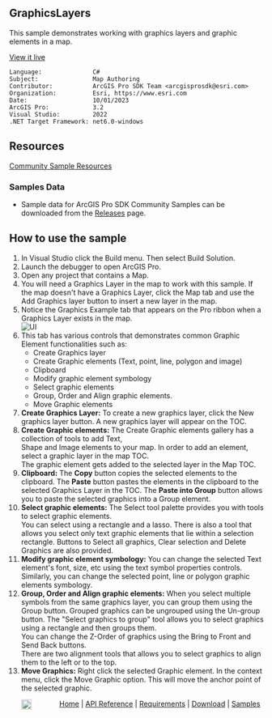 ## GraphicsLayers

<!-- TODO: Write a brief abstract explaining this sample -->
This sample demonstrates working with graphics layers and graphic elements in a map.  
  


<a href="https://pro.arcgis.com/en/pro-app/sdk/" target="_blank">View it live</a>

<!-- TODO: Fill this section below with metadata about this sample-->
```
Language:              C#
Subject:               Map Authoring
Contributor:           ArcGIS Pro SDK Team <arcgisprosdk@esri.com>
Organization:          Esri, https://www.esri.com
Date:                  10/01/2023
ArcGIS Pro:            3.2
Visual Studio:         2022
.NET Target Framework: net6.0-windows
```

## Resources

[Community Sample Resources](https://github.com/Esri/arcgis-pro-sdk-community-samples#resources)

### Samples Data

* Sample data for ArcGIS Pro SDK Community Samples can be downloaded from the [Releases](https://github.com/Esri/arcgis-pro-sdk-community-samples/releases) page.  

## How to use the sample
<!-- TODO: Explain how this sample can be used. To use images in this section, create the image file in your sample project's screenshots folder. Use relative url to link to this image using this syntax: ![My sample Image](FacePage/SampleImage.png) -->
1. In Visual Studio click the Build menu. Then select Build Solution.
2. Launch the debugger to open ArcGIS Pro.   
3. Open any project that contains a Map.  
4. You will need a Graphics Layer in the map to work with this sample.  If the map doesn't have a Graphics Layer, click the Map tab and use the Add Graphics layer button to insert a new layer in the map.  
5. Notice the Graphics Example tab that appears on the Pro ribbon when a Graphics Layer exists in the map.  
![UI](screenshots/GraphicsExample.png)  
6. This tab has various controls that demonstrates common Graphic Element functionalities such as:  
     * Create Graphics layer  
     * Create Graphic elements (Text, point, line, polygon and image)  
     * Clipboard  
     * Modify graphic element symbology  
     * Select graphic elements  
     * Group, Order and Align graphic elements.  
     * Move Graphic elements  
7. **Create Graphics Layer:** To create a new graphics layer, click the New graphics layer button. A new graphics layer will appear on the TOC.  
8. **Create Graphic elements:** The Create Graphic elements gallery has a collection of tools to add Text,   
Shape and Image elements to your map. In order to add an element, select a graphic layer in the map TOC.   
The graphic element gets added to the selected layer in the Map TOC.  
9. **Clipboard:** The **Copy** button copies the selected elements to the clipboard.  The **Paste** button pastes the elements in the clipboard to the selected Graphics Layer in the TOC. The **Paste into Group** button allows you to paste the selected graphics into a Group element.  
10. **Select graphic elements:** The Select tool palette provides you with tools to select graphic elements.   
You can select using a rectangle and a lasso. There is also a tool that allows you select only text graphic elements that lie within a selection rectangle. Buttons to Select all graphics, Clear selection and Delete Graphics are also provided.  
11. **Modify graphic element symbology:** You can change the selected Text element's font, size, etc using the text symbol properties controls. Similarly, you can change the selected point, line or polygon graphic elements symbology.  
12. **Group, Order and Align graphic elements:** When you select multiple symbols from the same graphics layer, you can group them using the Group button. Grouped graphics can be ungrouped using the Un-group button. The "Select graphics to group" tool allows you to select graphics using a rectangle and then groups them.   
You can change the Z-Order of graphics using the Bring to Front and Send Back buttons.   
There are two alignment tools that allows you to select graphics to align them to the left or to the top.  
13. **Move Graphics:** Right click the selected Graphic element. In the context menu, click the Move Graphic option. This will move the anchor point of the selected graphic.  
  

<!-- End -->

&nbsp;&nbsp;&nbsp;&nbsp;&nbsp;&nbsp;<img src="https://esri.github.io/arcgis-pro-sdk/images/ArcGISPro.png"  alt="ArcGIS Pro SDK for Microsoft .NET Framework" height = "20" width = "20" align="top"  >
&nbsp;&nbsp;&nbsp;&nbsp;&nbsp;&nbsp;&nbsp;&nbsp;&nbsp;&nbsp;&nbsp;&nbsp;
[Home](https://github.com/Esri/arcgis-pro-sdk/wiki) | <a href="https://pro.arcgis.com/en/pro-app/latest/sdk/api-reference" target="_blank">API Reference</a> | [Requirements](https://github.com/Esri/arcgis-pro-sdk/wiki#requirements) | [Download](https://github.com/Esri/arcgis-pro-sdk/wiki#installing-arcgis-pro-sdk-for-net) | <a href="https://github.com/esri/arcgis-pro-sdk-community-samples" target="_blank">Samples</a>
